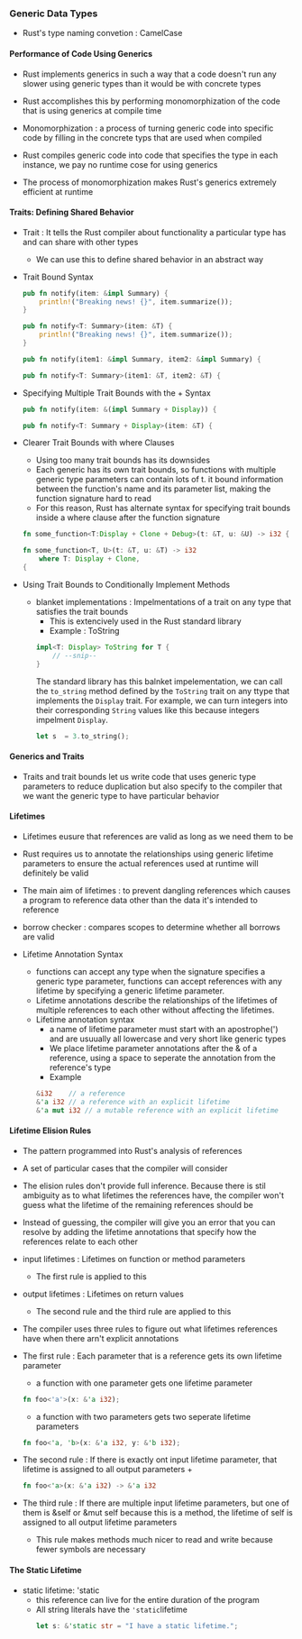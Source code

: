 ### Generic Data Types
* Rust's type naming convetion : CamelCase

#### Performance of Code Using Generics
* Rust implements generics in such a way that a code doesn't run any slower using generic types than it would be with concrete types

* Rust accomplishes this by performing monomorphization of the code that is using generics at compile time

* Monomorphization : a process of turning generic code into specific code by filling in the concrete typs that are used when compiled

* Rust compiles generic code into code that specifies the type in each instance, we pay no runtime cose for using generics

* The process of monomorphization makes Rust's generics extremely efficient at runtime

#### Traits: Defining Shared Behavior
* Trait : It tells the Rust compiler about functionality a particular type has and can share with other types
	+ We can use this to define shared behavior in an abstract way

* Trait Bound Syntax
	
	```rust
	pub fn notify(item: &impl Summary) {
		println!("Breaking news! {}", item.summarize());
	}

	pub fn notify<T: Summary>(item: &T) {
		println!("Breaking news! {}", item.summarize());
	}
	```

	```rust
	pub fn notify(item1: &impl Summary, item2: &impl Summary) {
	```
	
	```rust
	pub fn notify<T: Summary>(item1: &T, item2: &T) {
	```
	
* Specifying Multiple Trait Bounds with the + Syntax
	
	```rust
	pub fn notify(item: &(impl Summary + Display)) {
	```

	```rust
	pub fn notify<T: Summary + Display>(item: &T) {
	```

* Clearer Trait Bounds with where Clauses

	+ Using too many trait bounds has its downsides
	+ Each generic has its own trait bounds, so functions with multiple generic type parameters can contain lots of t. it bound information between the function's name and its parameter list, making the function signature hard to read
	+ For this reason, Rust has alternate syntax for specifying trait bounds inside a where clause after the function signature
	```rust
	fn some_function<T:Display + Clone + Debug>(t: &T, u: &U) -> i32 {
	```

	```rust
	fn some_function<T, U>(t: &T, u: &T) -> i32
		where T: Display + Clone,
	{
	```
* Using Trait Bounds to Conditionally Implement Methods
	+ blanket implementations : Impelmentations of a trait on any type that satisfies the trait bounds
		- This is extencively used in the Rust standard library
		- Example : ToString 
		```rust
		impl<T: Display> ToString for T {
			// --snip--
		}
		```
		The standard library has this balnket impelementation, 
		we can call the `to_string` method defined by the `ToString` trait on any ttype 
		that implements the `Display` trait.
		For example, we can turn integers into 
		their corresponding `String` values like this 
		because integers impelment `Display`.
		```rust
		let s  = 3.to_string();
		```

#### Generics and Traits
* Traits and trait bounds let us write code that uses generic type parameters to reduce duplication but also specify to the compiler that we want the generic type to have particular behavior

#### Lifetimes
* Lifetimes eusure that references are valid as long as we need them to be
* Rust requires us to annotate the relationships using generic lifetime parameters to ensure the actual references used at runtime will definitely be valid

* The main aim of lifetimes : to prevent dangling references which causes a program to reference data other than the data it's intended to reference

* borrow checker : compares scopes to determine whether all borrows are valid

* Lifetime Annotation Syntax
	+ functions can accept any type when the signature specifies 
	a generic type parameter, functions can accept references 
	with any lifetime by specifying a generic lifetime parameter.
	+ Lifetime annotations describe the relationships of the lifetimes
	of multiple references to each other without affecting the lifetimes.
	+ Lifetime annotation syntax 
		- a name of lifetime parameter must start with an apostrophe(')
		and are usuually all lowercase and very short like generic types
		- We place lifetime parameter annotations after the & of a reference, using a space to seperate the annotation from the reference's type
		- Example 
		```rust
		&i32	// a reference
		&'a i32 // a reference with an explicit lifetime
		&'a mut i32 // a mutable reference with an explicit lifetime
		```

#### Lifetime Elision Rules
* The pattern programmed into Rust's analysis of references
* A set of particular cases that the compiler will consider
* The elision rules don't provide full inference. 
Because there is stil ambiguity as to what lifetimes the references have, 
the compiler won't guess what the lifetime of the remaining references should be
* Instead of guessing, the compiler will give you an error 
that you can resolve by adding the lifetime annotations 
that specify how the references relate to each other 
* input lifetimes : Lifetimes on function or method parameters
	+ The first rule is applied to this
* output lifetimes : Lifetimes on return values
	+ The second rule and the third rule are applied to this
* The compiler uses three rules to figure out what lifetimes references have when there arn't explicit annotations

* The first rule : Each parameter that is a reference gets its own lifetime parameter
	+ a function with one parameter gets one lifetime parameter
	```rust
	fn foo<'a'>(x: &'a i32);
	```
	+ a function with two parameters gets two seperate lifetime parameters
	```rust
	fn foo<'a, 'b>(x: &'a i32, y: &'b i32);
	```
* The second rule : If there is exactly ont input lifetime parameter, that lifetime is assigned to all output parameters	+ 
	```rust
	fn foo<'a>(x: &'a i32) -> &'a i32
	```
* The third rule : If there are multiple input lifetime parameters, but one of them is &self or &mut self because this is a method, the lifetime of self is assigned to all output lifetime parameters
	+ This rule makes methods much nicer to read and write because fewer symbols are necessary

#### The Static Lifetime
* static lifetime: 'static 
	+ this reference can live for the entire duration of the program
	+ All string literals have the ```'static```lifetime
		```rust 
		let s: &'static str = "I have a static lifetime.";
		```

